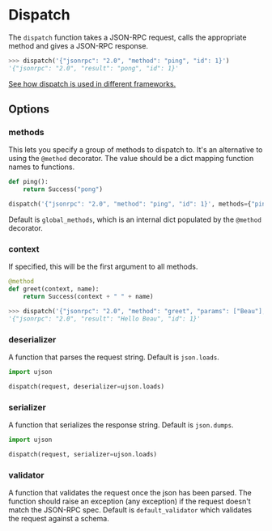 # Dispatch

The `dispatch` function takes a JSON-RPC request, calls the appropriate method
and gives a JSON-RPC response.

```python
>>> dispatch('{"jsonrpc": "2.0", "method": "ping", "id": 1}')
'{"jsonrpc": "2.0", "result": "pong", "id": 1}'
```

[See how dispatch is used in different frameworks.](examples)

## Options

### methods

This lets you specify a group of methods to dispatch to. It's an alternative to
using the `@method` decorator. The value should be a dict mapping function
names to functions.

```python
def ping():
    return Success("pong")

dispatch('{"jsonrpc": "2.0", "method": "ping", "id": 1}', methods={"ping": ping})
```

Default is `global_methods`, which is an internal dict populated by the
`@method` decorator.

### context

If specified, this will be the first argument to all methods.

```python
@method
def greet(context, name):
    return Success(context + " " + name)

>>> dispatch('{"jsonrpc": "2.0", "method": "greet", "params": ["Beau"], "id": 1}', context="Hello")
'{"jsonrpc": "2.0", "result": "Hello Beau", "id": 1}'
```

### deserializer

A function that parses the request string. Default is `json.loads`.

```python
import ujson

dispatch(request, deserializer=ujson.loads)
```

### serializer

A function that serializes the response string. Default is `json.dumps`.

```python
import ujson

dispatch(request, serializer=ujson.loads)
```

### validator

A function that validates the request once the json has been parsed. The
function should raise an exception (any exception) if the request doesn't match
the JSON-RPC spec. Default is `default_validator` which validates the request
against a schema.
